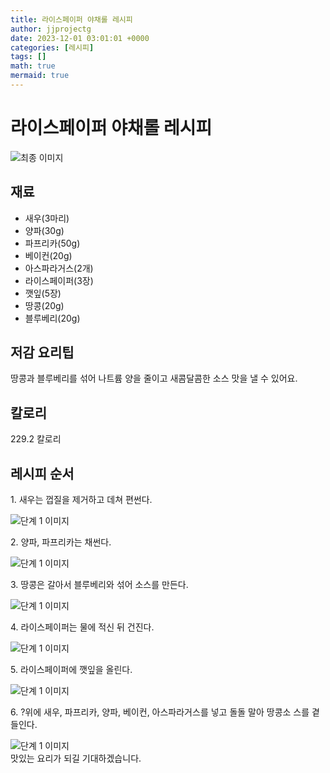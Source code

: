 ```yaml
---
title: 라이스페이퍼 야채롤 레시피
author: jjprojectg
date: 2023-12-01 03:01:01 +0000
categories: [레시피]
tags: []
math: true
mermaid: true
---
```

<meta name="og:type" content="website"/>
<meta charset="UTF-8"/>
<div class="header">
  <h1>라이스페이퍼 야채롤 레시피</h1>
</div>

<div class="container my-4">
  <div class="row">
    <div class="col-12 col-md-6">
      <div class="recipe-image">
        <img src="http://www.foodsafetykorea.go.kr/uploadimg/cook/10_00626_2.png" class="step-image" alt="최종 이미지"/>
      </div>
    </div>
    <div class="col-12 col-md-6">
      <div class="ingredients">
        <h2>재료</h2>
        <ul class="card">
          <li> 새우(3마리) </li>
          <li>  양파(30g) </li>
          <li>  파프리카(50g) </li>
          <li>  베이컨(20g) </li>
          <li> 아스파라거스(2개) </li>
          <li>  라이스페이퍼(3장) </li>
          <li>  깻잎(5장) </li>
          <li>  땅콩(20g) </li>
          <li> 블루베리(20g) </li>
</ul>
      </div>
    </div>
    <div class="col-12 col-md-6">
      <div class="ingredients">
        <h2>저감 요리팁</h2>
        <div class="card"> 
          <p>
            땅콩과 블루베리를 섞어 나트륨 양을 줄이고 새콤달콤한 소스 맛을 낼 수 있어요.
          </p>
        </div>
      </div>
      <div class="ingredients">
        <h2>칼로리</h2>
        <div class="card"> 
          <p>
            229.2 칼로리
          </p>
        </div>
      </div>
    </div>
  </div>

  <h2 class="my-4">레시피 순서</h2>
  <div class="card recipe-card">
    <div class="card-body recipe-step">
      <p class="card-text step-description">1. 새우는 껍질을 제거하고 데쳐 편썬다.</p>
      <img src="http://www.foodsafetykorea.go.kr/uploadimg/cook/20_00626_1.png" alt="단계 1 이미지" class="step-image"/>
    </div>
  </div>
  <div class="card recipe-card">
    <div class="card-body recipe-step">
      <p class="card-text step-description">2. 양파, 파프리카는 채썬다.</p>
      <img src="http://www.foodsafetykorea.go.kr/uploadimg/cook/20_00626_2.png" alt="단계 1 이미지" class="step-image"/>
    </div>
  </div>
  <div class="card recipe-card">
    <div class="card-body recipe-step">
      <p class="card-text step-description">3. 땅콩은 갈아서 블루베리와 섞어 소스를
만든다.</p>
      <img src="http://www.foodsafetykorea.go.kr/uploadimg/cook/20_00626_3.png" alt="단계 1 이미지" class="step-image"/>
    </div>
  </div>
  <div class="card recipe-card">
    <div class="card-body recipe-step">
      <p class="card-text step-description">4. 라이스페이퍼는 물에 적신 뒤 건진다.</p>
      <img src="http://www.foodsafetykorea.go.kr/uploadimg/cook/20_00626_4.png" alt="단계 1 이미지" class="step-image"/>
    </div>
  </div>
  <div class="card recipe-card">
    <div class="card-body recipe-step">
      <p class="card-text step-description">5. 라이스페이퍼에 깻잎을 올린다.</p>
      <img src="http://www.foodsafetykorea.go.kr/uploadimg/cook/20_00626_5.png" alt="단계 1 이미지" class="step-image"/>
    </div>
  </div>
  <div class="card recipe-card">
    <div class="card-body recipe-step">
      <p class="card-text step-description">6. ?위에 새우, 파프리카, 양파, 베이컨,
아스파라거스를 넣고 돌돌 말아 땅콩소
스를 곁들인다.</p>
      <img src="http://www.foodsafetykorea.go.kr/uploadimg/cook/20_00626_6.png" alt="단계 1 이미지" class="step-image"/>
    </div>
  </div>

</div>
맛있는 요리가 되길 기대하겠습니다.
